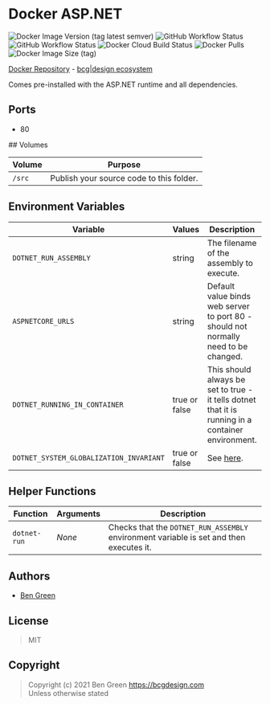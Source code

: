 # Docker ASP.NET

![Docker Image Version (tag latest semver)](https://img.shields.io/docker/v/bcgdesign/aspnet/latest) ![GitHub Workflow Status](https://img.shields.io/github/workflow/status/bencgreen/docker-aspnet/3.1-dev?label=github+3.1) ![GitHub Workflow Status](https://img.shields.io/github/workflow/status/bencgreen/docker-aspnet/5.0-dev?label=github+5.0) ![Docker Cloud Build Status](https://img.shields.io/docker/cloud/build/bcgdesign/aspnet?label=docker) ![Docker Pulls](https://img.shields.io/docker/pulls/bcgdesign/aspnet?label=pulls) ![Docker Image Size (tag)](https://img.shields.io/docker/image-size/bcgdesign/aspnet/latest?label=size)

[Docker Repository](https://hub.docker.com/r/bcgdesign/aspnet) - [bcg|design ecosystem](https://github.com/bencgreen/docker)

Comes pre-installed with the ASP.NET runtime and all dependencies.

## Ports

* 80

## Volumes

| Volume | Purpose                                  |
| ------ | ---------------------------------------- |
| `/src` | Publish your source code to this folder. |

## Environment Variables

| Variable                                | Values        | Description                                                                                                     | Default               |
| --------------------------------------- | ------------- | --------------------------------------------------------------------------------------------------------------- | --------------------- |
| `DOTNET_RUN_ASSEMBLY`                   | string        | The filename of the assembly to execute.                                                                        | *None* - **required** |
| `ASPNETCORE_URLS`                       | string        | Default value binds web server to port 80 - should not normally need to be changed.                             | "http://+:80"         |
| `DOTNET_RUNNING_IN_CONTAINER`           | true or false | This should always be set to true - it tells dotnet that it is running in a container environment.              | true                  |
| `DOTNET_SYSTEM_GLOBALIZATION_INVARIANT` | true or false | See [here](https://github.com/dotnet/runtime/blob/master/docs/design/features/globalization-invariant-mode.md). | true                  |

## Helper Functions

| Function     | Arguments | Description                                                                             |
| ------------ | --------- | --------------------------------------------------------------------------------------- |
| `dotnet-run` | *None*    | Checks that the `DOTNET_RUN_ASSEMBLY` environment variable is set and then executes it. |

## Authors

* [Ben Green](https://github.com/bencgreen)

## License

> MIT

## Copyright

> Copyright (c) 2021 Ben Green <https://bcgdesign.com>  
> Unless otherwise stated
